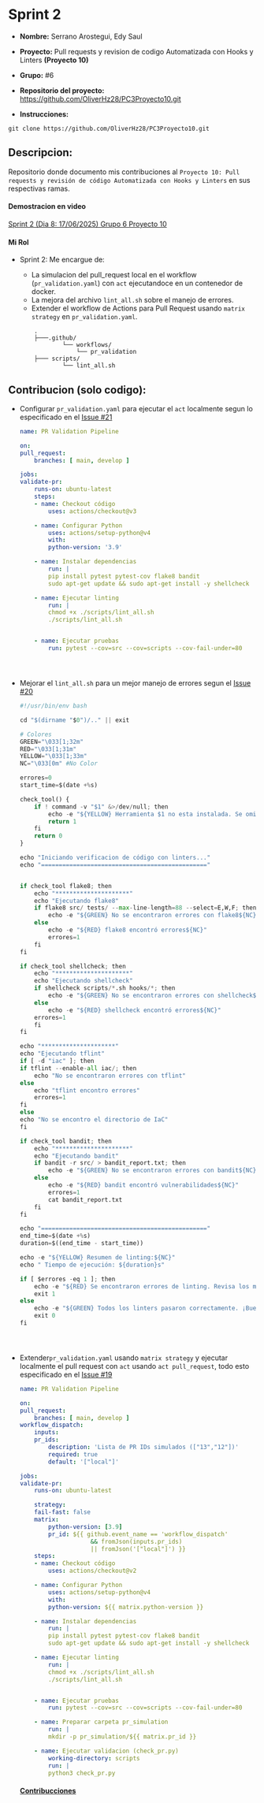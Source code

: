 # **Sprint 2**
* **Nombre:** Serrano Arostegui, Edy Saul
* **Proyecto:**  Pull requests y revision de codigo Automatizada con Hooks y Linters **(Proyecto 10)**
* **Grupo:** #6
* **Repositorio del proyecto:** https://github.com/OliverHz28/PC3Proyecto10.git


* **Instrucciones:** 

```
git clone https://github.com/OliverHz28/PC3Proyecto10.git
```
## **Descripcion:**
Repositorio donde documento mis contribuciones al `Proyecto 10: Pull requests y revisión de código Automatizada con Hooks y Linters` en sus respectivas ramas.

#### Demostracion en video
[Sprint 2 (Dia 8: 17/06/2025) Grupo 6 Proyecto 10 ](https://www.youtube.com/watch?v=CXj9d7sZ-J0)
#### **Mi Rol**
  * Sprint 2: Me encargue de:
    * La simulacion del pull_request local en el workflow (`pr_validation.yaml`) con `act` ejecutandoce en un contenedor de docker.
    * La mejora del archivo `lint_all.sh` sobre el manejo de errores.
    * Extender el workflow de Actions para Pull Request usando `matrix strategy` en `pr_validation.yaml`.

    ```
        .
        ├───.github/
                └── workflows/
                    └── pr_validation
        ├─── scripts/
                └── lint_all.sh
    ```
## Contribucion (solo codigo):

* Configurar `pr_validation.yaml` para ejecutar el `act` localmente segun lo especificado en el [Issue #21](https://github.com/OliverHz28/PC3Proyecto10/issues/21)

    ```yaml
    name: PR Validation Pipeline

    on:
    pull_request:
        branches: [ main, develop ]

    jobs:
    validate-pr:
        runs-on: ubuntu-latest
        steps:
        - name: Checkout código
            uses: actions/checkout@v3

        - name: Configurar Python
            uses: actions/setup-python@v4
            with:
            python-version: '3.9'

        - name: Instalar dependencias
            run: |
            pip install pytest pytest-cov flake8 bandit
            sudo apt-get update && sudo apt-get install -y shellcheck

        - name: Ejecutar linting
            run: |
            chmod +x ./scripts/lint_all.sh
            ./scripts/lint_all.sh


        - name: Ejecutar pruebas
            run: pytest --cov=src --cov=scripts --cov-fail-under=80
            
    ```

#

* Mejorar el `lint_all.sh` para un mejor manejo de errores segun el [Issue #20](https://github.com/OliverHz28/PC3Proyecto10/issues/20)

    ```python
    #!/usr/bin/env bash

    cd "$(dirname "$0")/.." || exit

    # Colores
    GREEN="\033[1;32m"
    RED="\033[1;31m"
    YELLOW="\033[1;33m"
    NC="\033[0m" #No Color

    errores=0
    start_time=$(date +%s)

    check_tool() {
        if ! command -v "$1" &>/dev/null; then
            echo -e "${YELLOW} Herramienta $1 no esta instalada. Se omitira.${NC}"
            return 1
        fi
        return 0
    }

    echo "Iniciando verificacion de código con linters..."
    echo "==============================================="


    if check_tool flake8; then
        echo "*********************"
        echo "Ejecutando flake8"
        if flake8 src/ tests/ --max-line-length=88 --select=E,W,F; then
            echo -e "${GREEN} No se encontraron errores con flake8${NC}"
        else
            echo -e "${RED} flake8 encontró errores${NC}"
            errores=1
        fi
    fi

    if check_tool shellcheck; then
        echo "*********************"
        echo "Ejecutando shellcheck"
        if shellcheck scripts/*.sh hooks/*; then 
            echo -e "${GREEN} No se encontraron errores con shellcheck${NC}"
        else
            echo -e "${RED} shellcheck encontró errores${NC}"
        errores=1
        fi
    fi

    echo "*********************"
    echo "Ejecutando tflint"
    if [ -d "iac" ]; then
    if tflint --enable-all iac/; then
        echo "No se encontraron errores con tflint"
    else
        echo "tflint encontro errores"
        errores=1
    fi
    else
    echo "No se encontro el directorio de IaC"
    fi

    if check_tool bandit; then
        echo "*********************"
        echo "Ejecutando bandit"
        if bandit -r src/ > bandit_report.txt; then
            echo -e "${GREEN} No se encontraron errores con bandit${NC}"
        else
            echo -e "${RED} bandit encontró vulnerabilidades${NC}"
            errores=1
            cat bandit_report.txt
        fi
    fi

    echo "==============================================="
    end_time=$(date +%s)
    duration=$((end_time - start_time))

    echo -e "${YELLOW} Resumen de linting:${NC}"
    echo " Tiempo de ejecución: ${duration}s"

    if [ $errores -eq 1 ]; then
        echo -e "${RED} Se encontraron errores de linting. Revisa los mensajes anteriores.${NC}"
        exit 1
    else
        echo -e "${GREEN} Todos los linters pasaron correctamente. ¡Buen trabajo!${NC}"
        exit 0
    fi
      
    ```
#
    
* Extender`pr_validation.yaml` usando `matrix strategy` y ejecutar localmente el pull request con `act` usando `act pull_request`, todo esto especificado en el  [Issue #19](https://github.com/OliverHz28/PC3Proyecto10/issues/19)

    ```yaml
    name: PR Validation Pipeline

    on:
    pull_request:
        branches: [ main, develop ]
    workflow_dispatch:
        inputs:
        pr_ids:
            description: 'Lista de PR IDs simulados (["13","12"])'
            required: true
            default: '["local"]'

    jobs:
    validate-pr:
        runs-on: ubuntu-latest

        strategy:
        fail-fast: false
        matrix:
            python-version: [3.9]
            pr_id: ${{ github.event_name == 'workflow_dispatch'
                        && fromJson(inputs.pr_ids)
                        || fromJson('["local"]') }}
        steps:
        - name: Checkout código
            uses: actions/checkout@v2

        - name: Configurar Python
            uses: actions/setup-python@v4
            with:
            python-version: ${{ matrix.python-version }}

        - name: Instalar dependencias
            run: |
            pip install pytest pytest-cov flake8 bandit
            sudo apt-get update && sudo apt-get install -y shellcheck

        - name: Ejecutar linting
            run: |
            chmod +x ./scripts/lint_all.sh
            ./scripts/lint_all.sh


        - name: Ejecutar pruebas
            run: pytest --cov=src --cov=scripts --cov-fail-under=80

        - name: Preparar carpeta pr_simulation
            run: |
            mkdir -p pr_simulation/${{ matrix.pr_id }}

        - name: Ejecutar validacion (check_pr.py)
            working-directory: scripts
            run: |
            python3 check_pr.py

    ```
    #### [**Contribucciones**](CONTRIBUTIONS.md)
